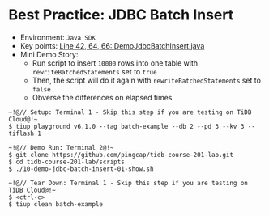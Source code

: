 # Best Practice: JDBC Batch Insert
+ Environment: `Java SDK`
+ Key points:
[Line 42, 64, 66: DemoJdbcBatchInsert.java](https://github.com/pingcap/tidb-course-201-lab/blob/master/scripts/DemoJdbcBatchInsert.java)
+ Mini Demo Story:
  + Run script to insert `10000` rows into one table with `rewriteBatchedStatements` set to `true`
  + Then, the script will do it again with `rewriteBatchedStatements` set to `false`
  + Obverse the differences on elapsed times 
```
~!@// Setup: Terminal 1 - Skip this step if you are testing on TiDB Cloud@!~
$ tiup playground v6.1.0 --tag batch-example --db 2 --pd 3 --kv 3 --tiflash 1

~!@// Demo Run: Terminal 2@!~
$ git clone https://github.com/pingcap/tidb-course-201-lab.git
$ cd tidb-course-201-lab/scripts
$ ./10-demo-jdbc-batch-insert-01-show.sh

~!@// Tear Down: Terminal 1 - Skip this step if you are testing on TiDB Cloud@!~
$ <ctrl-c>
$ tiup clean batch-example
```